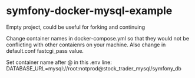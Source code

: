 # symfony-docker-mysql-example
Empty project, could be useful for forking and continuing

Change container names in docker-compose.yml so that they would not be conflicting with other contaienrs on your machine.
Also change in default.conf fastcgi_pass value.

Set container name after @ in this .env line:
DATABASE_URL=mysql://root:notprod@stock_trader_mysql/symfony_db
